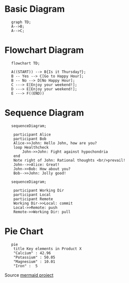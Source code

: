 # Basic Diagram

```mermaid 
   graph TD;
   A-->B;
   A-->C;
```  
# Flowchart Diagram

```mermaid
   flowchart TD;
   
   A((START)) --> B{Is it Thursday?};
   B -- Yes --> C[Go to Happy Hour];
   B -- No --> D[No Happy Hour];
   C ---> E[Enjoy your weekend!];
   D ---> E[Enjoy your weekend!];
   E ---> F((END))
```   
# Sequence Diagram

```mermaid
   sequenceDiagram;
   
    participant Alice
    participant Bob
    Alice->>John: Hello John, how are you?
    loop Healthcheck
        John->>John: Fight against hypochondria
    end
    Note right of John: Rational thoughts <br/>prevail!
    John-->>Alice: Great!
    John->>Bob: How about you?
    Bob-->>John: Jolly good!
```
```mermaid
   sequenceDiagram;

    participant Working Dir 
    participant Local
    participant Remote
    Working Dir->>Local: commit
    Local->>Remote: push
    Remote->>Working Dir: pull
```  
# Pie Chart

```mermaid
   pie
    title Key elements in Product X
    "Calcium" : 42.96
    "Potassium" : 50.05
    "Magnesium" : 10.01
    "Iron" :  5
```
   
   Source [mermaid project](https://mermaid-js.github.io/mermaid/#/)
   
